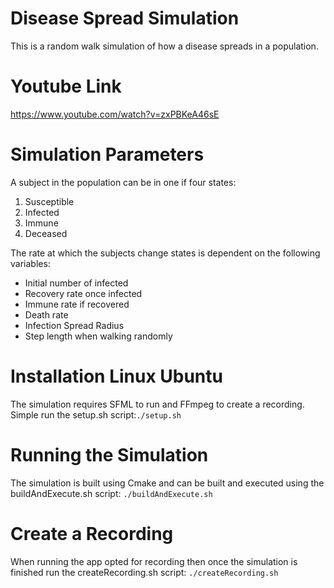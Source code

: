 # Disease Spread Simulation
This is a random walk simulation of how a disease spreads in a population. 

# Youtube Link
https://www.youtube.com/watch?v=zxPBKeA46sE

# Simulation Parameters
A subject in the population can be in one if four states:
1. Susceptible
1. Infected
1. Immune
1. Deceased

The rate at which the subjects change states is dependent on the following variables:
* Initial number of infected
* Recovery rate once infected
* Immune rate if recovered
* Death rate
* Infection Spread Radius
* Step length when walking randomly

# Installation Linux Ubuntu
The simulation requires SFML to run and FFmpeg to create a recording. Simple run the setup.sh script:`./setup.sh`

# Running the Simulation
The simulation is built using Cmake and can be built and executed using the buildAndExecute.sh script:
`./buildAndExecute.sh`

# Create a Recording
When running the app opted for recording then once the simulation is finished run the createRecording.sh script:
`./createRecording.sh`

